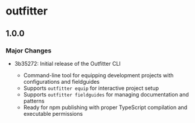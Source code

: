 # outfitter

## 1.0.0

### Major Changes

- 3b35272: Initial release of the Outfitter CLI

  - Command-line tool for equipping development projects with configurations and
    fieldguides
  - Supports `outfitter equip` for interactive project setup
  - Supports `outfitter fieldguides` for managing documentation and patterns
  - Ready for npm publishing with proper TypeScript compilation and executable
    permissions
